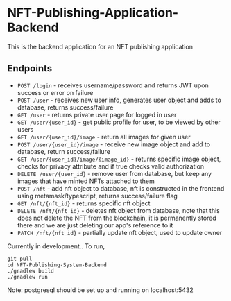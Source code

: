 # NFT-Publishing-Application-Backend

This is the backend application for an NFT publishing application

## Endpoints
- `POST /login` - receives username/password and returns JWT upon success or error on failure
- `POST /user` - receives new user info, generates user object and adds to database, returns success/failure
- `GET /user` - returns private user page for logged in user
- `GET /user/{user_id}` - get public profile for user, to be viewed by other users
- `GET /user/{user_id}/image` - return all images for given user
- `POST /user/{user_id}/image` - receive new image object and add to database, return success/failure
- `GET /user/{user_id}/image/{image_id}` - returns specific image object, checks for privacy attribute and if true checks valid authorization
- `DELETE /user/{user_id}` - remove user from database, but keep any images that have minted NFTs attached to them
- `POST /nft` - add nft object to database, nft is constructed in the frontend using metamask/typescript, returns success/failure flag
- `GET /nft/{nft_id}` - returns specific nft object
- `DELETE /nft/{nft_id}` - deletes nft object from database, note that this does not delete the NFT from the blockchain, it is permanently stored there and we are just deleting our app's reference to it
- `PATCH /nft/{nft_id}` - partially update nft object, used to update owner

Currently in development..
To run, 

```
git pull
cd NFT-Publishing-System-Backend
./gradlew build
./gradlew run
```

Note: postgresql should be set up and running on localhost:5432
